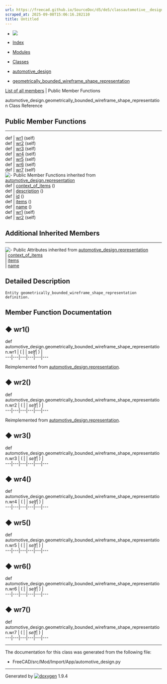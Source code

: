 ```yaml
---
url: https://freecad.github.io/SourceDoc/d5/de5/classautomotive__design_1_1geometrically__bounded__wireframe__shape__representation.html
scraped_at: 2025-09-08T15:06:16.282110
title: Untitled
---
```


  * [ ![](https://www.freecad.org/svg/logo-freecad.svg) ](https://freecadweb.org "FreeCAD")
  * [Index](../../index.html "Index")
  * [Modules](../../modules.html "Modules list")
  * [Classes](../../annotated.html "Annotated list")

  * [automotive_design](../../d4/ddf/namespaceautomotive__design.html)
  * [geometrically_bounded_wireframe_shape_representation](../../d5/de5/classautomotive__design_1_1geometrically__bounded__wireframe__shape__representation.html)

[List of all members](../../d2/d9e/classautomotive__design_1_1geometrically__bounded__wireframe__shape__representation-members.html) | Public Member Functions

automotive_design.geometrically_bounded_wireframe_shape_representation Class
Reference

##  Public Member Functions  
  
---  
def | [wr1](../../d5/de5/classautomotive__design_1_1geometrically__bounded__wireframe__shape__representation.html#a031f3833a0b202a441d9a6eefd0963f6) (self)  
def | [wr2](../../d5/de5/classautomotive__design_1_1geometrically__bounded__wireframe__shape__representation.html#ad298384e4d13db38670298bedf40d6d0) (self)  
def | [wr3](../../d5/de5/classautomotive__design_1_1geometrically__bounded__wireframe__shape__representation.html#a6aeffe52e280de50603ccbc78c901bdd) (self)  
def | [wr4](../../d5/de5/classautomotive__design_1_1geometrically__bounded__wireframe__shape__representation.html#ad59972940f51f9a77e05e4e0e1c03b98) (self)  
def | [wr5](../../d5/de5/classautomotive__design_1_1geometrically__bounded__wireframe__shape__representation.html#a6ff03fb37643aed977588537a3c6e961) (self)  
def | [wr6](../../d5/de5/classautomotive__design_1_1geometrically__bounded__wireframe__shape__representation.html#ae923c8651ebf74e79da0bf234cea5613) (self)  
def | [wr7](../../d5/de5/classautomotive__design_1_1geometrically__bounded__wireframe__shape__representation.html#ad8a82ba51c636d8e026b0e42ed929505) (self)  
![-](../../closed.png) Public Member Functions inherited from
[automotive_design.representation](../../d8/de0/classautomotive__design_1_1representation.html)  
def | [context_of_items](../../d8/de0/classautomotive__design_1_1representation.html#a84aa53a72cb77281167d77185bedab5e) ()  
def | [description](../../d8/de0/classautomotive__design_1_1representation.html#a1d35c39d45f16f922cf4360da4ec3778) ()  
def | [id](../../d8/de0/classautomotive__design_1_1representation.html#a85343890335f87c91cff60e7988263d8) ()  
def | [items](../../d8/de0/classautomotive__design_1_1representation.html#a84b16fedad2273190b6dd316673d9752) ()  
def | [name](../../d8/de0/classautomotive__design_1_1representation.html#af640f954805b1a2b3d1a4a4ee9c55d24) ()  
def | [wr1](../../d8/de0/classautomotive__design_1_1representation.html#a167ca694a87f2233508375472af08fb1) (self)  
def | [wr2](../../d8/de0/classautomotive__design_1_1representation.html#ab3c63c6621183d774bb49cd3605f4358) (self)  
  
##  Additional Inherited Members  
  
---  
![-](../../closed.png) Public Attributes inherited from
[automotive_design.representation](../../d8/de0/classautomotive__design_1_1representation.html)  
|
[context_of_items](../../d8/de0/classautomotive__design_1_1representation.html#aaf5fe9839e199ab5390651177efcc497)  
|
[items](../../d8/de0/classautomotive__design_1_1representation.html#aa8058fe959724be16897e4409e870128)  
|
[name](../../d8/de0/classautomotive__design_1_1representation.html#add191f3372f9224b28aa809871533b65)  
  
## Detailed Description

    
    
    Entity geometrically_bounded_wireframe_shape_representation definition.

## Member Function Documentation

## ◆ wr1()

def automotive_design.geometrically_bounded_wireframe_shape_representation.wr1  | ( |  | _self_| ) |   
---|---|---|---|---|---  
  
Reimplemented from
[automotive_design.representation](../../d8/de0/classautomotive__design_1_1representation.html#a167ca694a87f2233508375472af08fb1).

## ◆ wr2()

def automotive_design.geometrically_bounded_wireframe_shape_representation.wr2  | ( |  | _self_| ) |   
---|---|---|---|---|---  
  
Reimplemented from
[automotive_design.representation](../../d8/de0/classautomotive__design_1_1representation.html#ab3c63c6621183d774bb49cd3605f4358).

## ◆ wr3()

def automotive_design.geometrically_bounded_wireframe_shape_representation.wr3  | ( |  | _self_| ) |   
---|---|---|---|---|---  
  
## ◆ wr4()

def automotive_design.geometrically_bounded_wireframe_shape_representation.wr4  | ( |  | _self_| ) |   
---|---|---|---|---|---  
  
## ◆ wr5()

def automotive_design.geometrically_bounded_wireframe_shape_representation.wr5  | ( |  | _self_| ) |   
---|---|---|---|---|---  
  
## ◆ wr6()

def automotive_design.geometrically_bounded_wireframe_shape_representation.wr6  | ( |  | _self_| ) |   
---|---|---|---|---|---  
  
## ◆ wr7()

def automotive_design.geometrically_bounded_wireframe_shape_representation.wr7  | ( |  | _self_| ) |   
---|---|---|---|---|---  
  
* * *

The documentation for this class was generated from the following file:

  * FreeCAD/src/Mod/Import/App/automotive_design.py

* * *

Generated by
[![doxygen](../../doxygen.svg)](https://www.doxygen.org/index.html) 1.9.4

